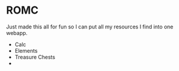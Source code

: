 # ROMC

Just made this all for fun so I can put all my resources I find into one webapp.
- Calc
- Elements
- Treasure Chests
- 